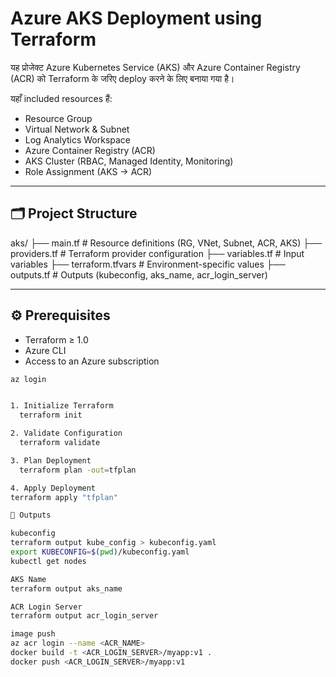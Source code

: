 # Azure AKS Deployment using Terraform

यह प्रोजेक्ट Azure Kubernetes Service (AKS) और Azure Container Registry (ACR) को Terraform के जरिए deploy करने के लिए बनाया गया है।  

यहाँ included resources हैं:  
- Resource Group  
- Virtual Network & Subnet  
- Log Analytics Workspace  
- Azure Container Registry (ACR)  
- AKS Cluster (RBAC, Managed Identity, Monitoring)  
- Role Assignment (AKS → ACR)  

---

## 🗂 Project Structure

aks/
├── main.tf # Resource definitions (RG, VNet, Subnet, ACR, AKS)
├── providers.tf # Terraform provider configuration
├── variables.tf # Input variables
├── terraform.tfvars # Environment-specific values
├── outputs.tf # Outputs (kubeconfig, aks_name, acr_login_server)




---

## ⚙ Prerequisites

- Terraform ≥ 1.0  
- Azure CLI  
- Access to an Azure subscription  

```bash
az login


1. Initialize Terraform
  terraform init

2. Validate Configuration
  terraform validate

3. Plan Deployment
  terraform plan -out=tfplan

4. Apply Deployment
terraform apply "tfplan"

📄 Outputs

kubeconfig
terraform output kube_config > kubeconfig.yaml
export KUBECONFIG=$(pwd)/kubeconfig.yaml
kubectl get nodes

AKS Name
terraform output aks_name

ACR Login Server
terraform output acr_login_server

image push
az acr login --name <ACR_NAME>
docker build -t <ACR_LOGIN_SERVER>/myapp:v1 .
docker push <ACR_LOGIN_SERVER>/myapp:v1
